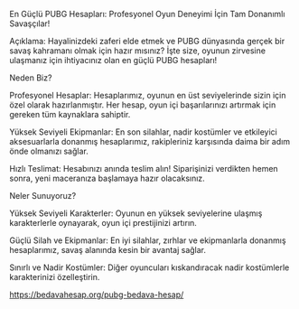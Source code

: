 En Güçlü PUBG Hesapları: Profesyonel Oyun Deneyimi İçin Tam Donanımlı Savaşçılar!

Açıklama:
Hayalinizdeki zaferi elde etmek ve PUBG dünyasında gerçek bir savaş kahramanı olmak için hazır mısınız? İşte size, oyunun zirvesine ulaşmanız için ihtiyacınız olan en güçlü PUBG hesapları!

Neden Biz?

Profesyonel Hesaplar: Hesaplarımız, oyunun en üst seviyelerinde sizin için özel olarak hazırlanmıştır. Her hesap, oyun içi başarılarınızı artırmak için gereken tüm kaynaklara sahiptir.

Yüksek Seviyeli Ekipmanlar: En son silahlar, nadir kostümler ve etkileyici aksesuarlarla donanmış hesaplarımız, rakipleriniz karşısında daima bir adım önde olmanızı sağlar.

Hızlı Teslimat: Hesabınızı anında teslim alın! Siparişinizi verdikten hemen sonra, yeni maceranıza başlamaya hazır olacaksınız.

Neler Sunuyoruz?

Yüksek Seviyeli Karakterler: Oyunun en yüksek seviyelerine ulaşmış karakterlerle oynayarak, oyun içi prestijinizi artırın.

Güçlü Silah ve Ekipmanlar: En iyi silahlar, zırhlar ve ekipmanlarla donanmış hesaplarımız, savaş alanında kesin bir avantaj sağlar.

Sınırlı ve Nadir Kostümler: Diğer oyuncuları kıskandıracak nadir kostümlerle karakterinizi özelleştirin.

https://bedavahesap.org/pubg-bedava-hesap/
